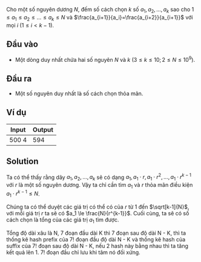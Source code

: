 Cho một số nguyên dương $N$, đếm số cách chọn $k$ số $a_1, a_2, \ldots, a_k$ sao cho $1 \leq a_1 \le a_2 \le \ldots \le a_k \le N$ và $\frac{a_{i+1}}{a_i}=\frac{a_{i+2}}{a_{i+1}}$ với mọi $i$ ($1 \le i < k - 1$).

## Đầu vào

- Một dòng duy nhất chứa hai số nguyên $N$ và $k$ ($3 \le k \le 10; 2 \le N \le 10^9$).

## Đầu ra

- Một số nguyên duy nhất là số cách chọn thỏa mãn.

## Ví dụ

| Input | Output |
| ----- | ------ |
| 500 4 | 594    |

## Solution

Ta có thể thấy rằng dãy $a_1, a_2, \ldots, a_k$ sẽ có dạng $a_1, a_1 \cdot r, a_1 \cdot r^2, \ldots, a_1 \cdot r^{k-1}$ với $r$ là một số nguyên dương. Vậy ta chỉ cần tìm $a_1$ và $r$ thỏa mãn điều kiện $a_1 \cdot r^{k-1} \le N$.

Chúng ta có thể duyệt các giá trị có thể có của $r$ từ $1$ đến $\sqrt[k-1]{N}$, với mỗi giá trị $r$ ta sẽ có $a_1 \le \frac{N}{r^{k-1}}$. Cuối cùng, ta sẽ có số cách chọn là tổng của các giá trị $a_1$ tìm được.

Tổng độ dài xâu là N, 7 đoạn đầu dài K thì 7 đoạn sau độ dài N - K, thì ta thống kê hash prefix của 7! đoạn đầu độ dài N - K và thống kê hash của suffix của 7! đoạn sau độ dài N - K, nếu 2 hash này bằng nhau thì ta tăng kết quả lên 1. 7! đoạn đầu chỉ lưu khi tâm nó đối xứng.